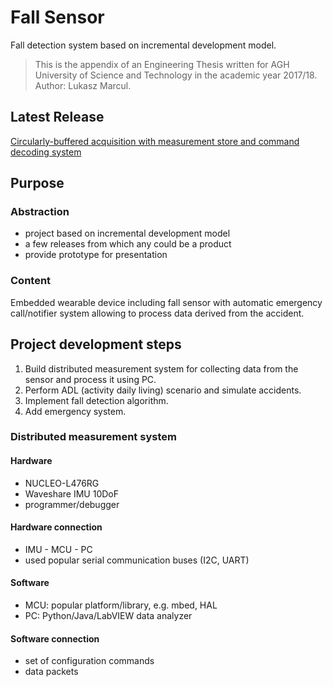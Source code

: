# Fall Sensor
Fall detection system based on incremental development model.

> This is the appendix of an Engineering Thesis written for AGH University of Science and Technology in the academic year 2017/18.
Author: Lukasz Marcul.

## Latest Release
[Circularly-buffered acquisition with measurement store and command decoding system](https://github.com/Marcullo/fall-sensor/releases/tag/v0.4)

## Purpose

### Abstraction
- project based on incremental development model
- a few releases from which any could be a product
- provide prototype for presentation

### Content
Embedded wearable device including fall sensor with automatic
emergency call/notifier system allowing to process data derived from 
the accident.

## Project development steps

1. Build distributed measurement system for collecting data from
the sensor and process it using PC.
2. Perform ADL (activity daily living) scenario and simulate
accidents.
3. Implement fall detection algorithm.
4. Add emergency system.

### Distributed measurement system

#### Hardware
- NUCLEO-L476RG
- Waveshare IMU 10DoF
- programmer/debugger

#### Hardware connection
- IMU - MCU - PC
- used popular serial communication buses (I2C, UART)

#### Software
- MCU: popular platform/library, e.g. mbed, HAL
- PC: Python/Java/LabVIEW data analyzer

#### Software connection
- set of configuration commands
- data packets

